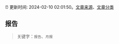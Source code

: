 :alarm_clock: 更新时间: 2024-02-10 02:01:50。[文章来源](/README.md)、[文章分类](/TAGS.md)

## 报告


> 关键字：`报告`、`月报`



